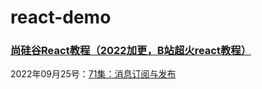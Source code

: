 # react-demo

### [尚硅谷React教程（2022加更，B站超火react教程）](https://www.bilibili.com/video/BV1wy4y1D7JT?p=1&vd_source=0ebc0506b3d9ba600bf8a8c20d5cf078)
2022年09月25号：[71集：消息订阅与发布](https://www.bilibili.com/video/BV1wy4y1D7JT?p=71&vd_source=0ebc0506b3d9ba600bf8a8c20d5cf078)